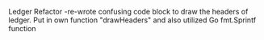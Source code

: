 Ledger Refactor
-re-wrote confusing code block to draw the headers of ledger. Put in own function "drawHeaders" and also utilized Go fmt.Sprintf function